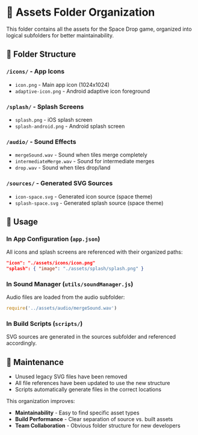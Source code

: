 # 🎨 Assets Folder Organization

This folder contains all the assets for the Space Drop game, organized into logical subfolders for better maintainability.

## 📁 Folder Structure

### `/icons/` - App Icons
- `icon.png` - Main app icon (1024x1024)
- `adaptive-icon.png` - Android adaptive icon foreground

### `/splash/` - Splash Screens  
- `splash.png` - iOS splash screen
- `splash-android.png` - Android splash screen

### `/audio/` - Sound Effects
- `mergeSound.wav` - Sound when tiles merge completely
- `intermediateMerge.wav` - Sound for intermediate merges
- `drop.wav` - Sound when tiles drop/land

### `/sources/` - Generated SVG Sources
- `icon-space.svg` - Generated icon source (space theme)
- `splash-space.svg` - Generated splash source (space theme)

## 🔧 Usage

### In App Configuration (`app.json`)
All icons and splash screens are referenced with their organized paths:
```json
"icon": "./assets/icons/icon.png"
"splash": { "image": "./assets/splash/splash.png" }
```

### In Sound Manager (`utils/soundManager.js`)
Audio files are loaded from the audio subfolder:
```js
require('../assets/audio/mergeSound.wav')
```

### In Build Scripts (`scripts/`)
SVG sources are generated in the sources subfolder and referenced accordingly.

## 🧹 Maintenance

- Unused legacy SVG files have been removed
- All file references have been updated to use the new structure
- Scripts automatically generate files in the correct locations

This organization improves:
- **Maintainability** - Easy to find specific asset types
- **Build Performance** - Clear separation of source vs. built assets  
- **Team Collaboration** - Obvious folder structure for new developers 